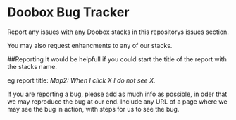 # Doobox Bug Tracker

Report any issues with any Doobox stacks in this repositorys issues section.

You may also request enhancments to any of our stacks.

##Reporting
It would be helpfull if you could start the title of the report with the stacks name.

eg report title: *Map2: When I click X I do not see X.*

If you are reporting a bug, please add as much info as possible, in oder that we may reproduce the bug at our end.
Include any URL of a page where we may see the bug in action, with steps for us to see the bug.
